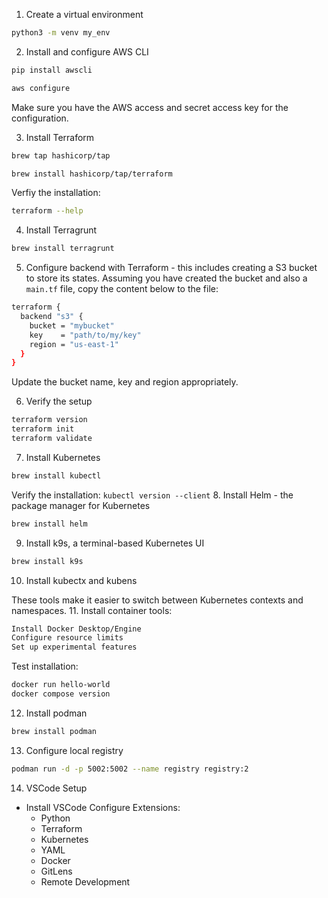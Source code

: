 1. Create a virtual environment
```sh
python3 -m venv my_env
```
2. Install and configure AWS CLI
```sh
pip install awscli

aws configure
```
Make sure you have the AWS access and secret access key for the configuration.

3. Install Terraform
```sh
brew tap hashicorp/tap

brew install hashicorp/tap/terraform
```
Verfiy the installation:
```sh
terraform --help
```
4. Install Terragrunt
```sh
brew install terragrunt
```
5. Configure backend with Terraform - this includes creating a S3 bucket to store its states. Assuming you have created the bucket and also a `main.tf` file, copy the content below to the file:
```sh
terraform {
  backend "s3" {
    bucket = "mybucket"
    key    = "path/to/my/key"
    region = "us-east-1"
  }
}
```
Update the bucket name, key and region appropriately.

6. Verify the setup
```sh
terraform version
terraform init
terraform validate
```
7. Install Kubernetes
```sh 
brew install kubectl
```
Verify the installation:
```kubectl version --client```
8. Install Helm - the package manager for Kubernetes
```sh 
brew install helm
```
9. Install k9s, a terminal-based Kubernetes UI
```sh 
brew install k9s
```
10. Install kubectx and kubens

These tools make it easier to switch between Kubernetes contexts and namespaces.
11. Install container tools: 
```bash
Install Docker Desktop/Engine
Configure resource limits
Set up experimental features
```
Test installation:
```sh 
docker run hello-world
docker compose version
```
12. Install podman
```sh
brew install podman
```
13. Configure local registry
```sh
podman run -d -p 5002:5002 --name registry registry:2
```
14. VSCode Setup
  - Install VSCode Configure Extensions:
    - Python 
    - Terraform
    - Kubernetes
    - YAML
    - Docker
    - GitLens
    - Remote Development